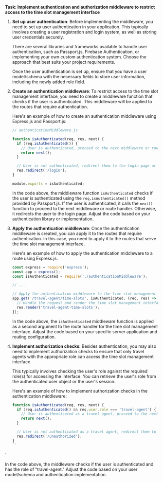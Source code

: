 

**Task: Implement authentication and authorization middleware to restrict access to the time slot management interface**

1. **Set up user authentication**: Before implementing the middleware, you need to set up user authentication in your application. This typically involves creating a user registration and login system, as well as storing user credentials securely.

   There are several libraries and frameworks available to handle user authentication, such as Passport.js, Firebase Authentication, or implementing your own custom authentication system. Choose the approach that best suits your project requirements.

   Once the user authentication is set up, ensure that you have a user model/schema with the necessary fields to store user information, including the newly added role field.

2. **Create an authentication middleware**: To restrict access to the time slot management interface, you need to create a middleware function that checks if the user is authenticated. This middleware will be applied to the routes that require authentication.

   Here's an example of how to create an authentication middleware using Express.js and Passport.js:

   ```javascript
   // authenticationMiddleware.js
   
   function isAuthenticated(req, res, next) {
     if (req.isAuthenticated()) {
       // User is authenticated, proceed to the next middleware or route handler
       return next();
     }
   
     // User is not authenticated, redirect them to the login page or send an error response
     res.redirect('/login');
   }
   
   module.exports = isAuthenticated;
   ```

   In the code above, the middleware function `isAuthenticated` checks if the user is authenticated using the `req.isAuthenticated()` method provided by Passport.js. If the user is authenticated, it calls the `next()` function to proceed to the next middleware or route handler. Otherwise, it redirects the user to the login page. Adjust the code based on your authentication library or implementation.

3. **Apply the authentication middleware**: Once the authentication middleware is created, you can apply it to the routes that require authentication. In this case, you need to apply it to the routes that serve the time slot management interface.

   Here's an example of how to apply the authentication middleware to a route using Express.js:

   ```javascript
   const express = require('express');
   const app = express();
   const isAuthenticated = require('./authenticationMiddleware');
   
   // ...
   
   // Apply the authentication middleware to the time slot management route
   app.get('/travel-agent/time-slots', isAuthenticated, (req, res) => {
     // Handle the request and render the time slot management interface
     res.render('travel-agent-time-slots');
   });
   ```

   In the code above, the `isAuthenticated` middleware function is applied as a second argument to the route handler for the time slot management interface. Adjust the code based on your specific server application and routing configuration.

4. **Implement authorization checks**: Besides authentication, you may also need to implement authorization checks to ensure that only travel agents with the appropriate role can access the time slot management interface.

   This typically involves checking the user's role against the required role(s) for accessing the interface. You can retrieve the user's role from the authenticated user object or the user's session.

   Here's an example of how to implement authorization checks in the authentication middleware:

   ```javascript
   function isAuthenticated(req, res, next) {
     if (req.isAuthenticated() && req.user.role === 'travel-agent') {
       // User is authenticated as a travel agent, proceed to the next middleware or route handler
       return next();
     }
   
     // User is not authenticated as a travel agent, redirect them to the appropriate page or send an error response
     res.redirect('/unauthorized');
   }
   ``

`

   In the code above, the middleware checks if the user is authenticated and has the role of "travel-agent." Adjust the code based on your user model/schema and authentication implementation.


